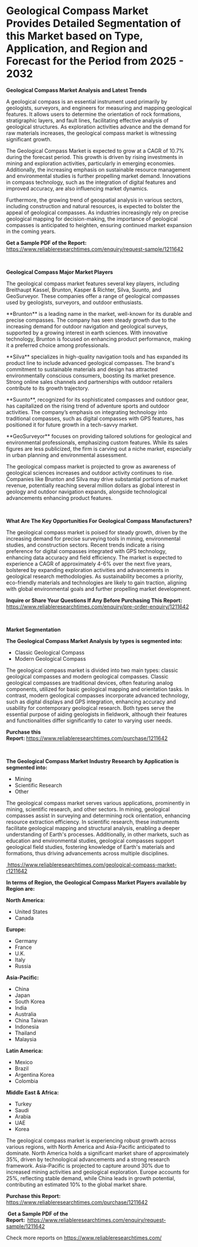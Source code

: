 <p><h1>Geological Compass Market Provides Detailed Segmentation of this Market based on Type, Application, and Region and Forecast for the Period from 2025 - 2032</h1></p><p><strong>Geological Compass Market Analysis and Latest Trends</strong></p>
<p><p>A geological compass is an essential instrument used primarily by geologists, surveyors, and engineers for measuring and mapping geological features. It allows users to determine the orientation of rock formations, stratigraphic layers, and fault lines, facilitating effective analysis of geological structures. As exploration activities advance and the demand for raw materials increases, the geological compass market is witnessing significant growth.</p><p>The Geological Compass Market is expected to grow at a CAGR of 10.7% during the forecast period. This growth is driven by rising investments in mining and exploration activities, particularly in emerging economies. Additionally, the increasing emphasis on sustainable resource management and environmental studies is further propelling market demand. Innovations in compass technology, such as the integration of digital features and improved accuracy, are also influencing market dynamics. </p><p>Furthermore, the growing trend of geospatial analysis in various sectors, including construction and natural resources, is expected to bolster the appeal of geological compasses. As industries increasingly rely on precise geological mapping for decision-making, the importance of geological compasses is anticipated to heighten, ensuring continued market expansion in the coming years.</p></p>
<p><strong>Get a Sample PDF of the Report:&nbsp;</strong> <a href="https://www.reliableresearchtimes.com/enquiry/request-sample/1211642?utm_campaign=3320&utm_medium=2&utm_source=Github&utm_content=ia&utm_term=24032025&utm_id=geological-compass">https://www.reliableresearchtimes.com/enquiry/request-sample/1211642</a></p>
<p>&nbsp;</p>
<p><strong>Geological Compass Major Market Players</strong></p>
<p><p>The geological compass market features several key players, including Breithaupt Kassel, Brunton, Kasper & Richter, Silva, Suunto, and GeoSurveyor. These companies offer a range of geological compasses used by geologists, surveyors, and outdoor enthusiasts.</p><p>**Brunton** is a leading name in the market, well-known for its durable and precise compasses. The company has seen steady growth due to the increasing demand for outdoor navigation and geological surveys, supported by a growing interest in earth sciences. With innovative technology, Brunton is focused on enhancing product performance, making it a preferred choice among professionals.</p><p>**Silva** specializes in high-quality navigation tools and has expanded its product line to include advanced geological compasses. The brand's commitment to sustainable materials and design has attracted environmentally conscious consumers, boosting its market presence. Strong online sales channels and partnerships with outdoor retailers contribute to its growth trajectory.</p><p>**Suunto**, recognized for its sophisticated compasses and outdoor gear, has capitalized on the rising trend of adventure sports and outdoor activities. The company’s emphasis on integrating technology into traditional compasses, such as digital compasses with GPS features, has positioned it for future growth in a tech-savvy market.</p><p>**GeoSurveyor** focuses on providing tailored solutions for geological and environmental professionals, emphasizing custom features. While its sales figures are less publicized, the firm is carving out a niche market, especially in urban planning and environmental assessment.</p><p>The geological compass market is projected to grow as awareness of geological sciences increases and outdoor activity continues to rise. Companies like Brunton and Silva may drive substantial portions of market revenue, potentially reaching several million dollars as global interest in geology and outdoor navigation expands, alongside technological advancements enhancing product features.</p></p>
<p>&nbsp;</p>
<p><strong>What Are The Key Opportunities For Geological Compass Manufacturers?</strong></p>
<p><p>The geological compass market is poised for steady growth, driven by the increasing demand for precise surveying tools in mining, environmental studies, and construction sectors. Recent trends indicate a rising preference for digital compasses integrated with GPS technology, enhancing data accuracy and field efficiency. The market is expected to experience a CAGR of approximately 4-6% over the next five years, bolstered by expanding exploration activities and advancements in geological research methodologies. As sustainability becomes a priority, eco-friendly materials and technologies are likely to gain traction, aligning with global environmental goals and further propelling market development.</p></p>
<p><strong>Inquire or Share Your Questions If Any Before Purchasing This Report:</strong> <a href="https://www.reliableresearchtimes.com/enquiry/pre-order-enquiry/1211642?utm_campaign=3320&utm_medium=2&utm_source=Github&utm_content=ia&utm_term=24032025&utm_id=geological-compass">https://www.reliableresearchtimes.com/enquiry/pre-order-enquiry/1211642</a></p>
<p>&nbsp;</p>
<p><strong>Market Segmentation</strong></p>
<p><strong>The Geological Compass Market Analysis by types is segmented into:</strong></p>
<p><ul><li>Classic Geological Compass</li><li>Modern Geological Compass</li></ul></p>
<p><p>The geological compass market is divided into two main types: classic geological compasses and modern geological compasses. Classic geological compasses are traditional devices, often featuring analog components, utilized for basic geological mapping and orientation tasks. In contrast, modern geological compasses incorporate advanced technology, such as digital displays and GPS integration, enhancing accuracy and usability for contemporary geological research. Both types serve the essential purpose of aiding geologists in fieldwork, although their features and functionalities differ significantly to cater to varying user needs.</p></p>
<p><strong>Purchase this Report:&nbsp;</strong><a href="https://www.reliableresearchtimes.com/purchase/1211642?utm_campaign=3320&utm_medium=2&utm_source=Github&utm_content=ia&utm_term=24032025&utm_id=geological-compass">https://www.reliableresearchtimes.com/purchase/1211642</a></p>
<p>&nbsp;</p>
<p><strong>The Geological Compass Market Industry Research by Application is segmented into:</strong></p>
<p><ul><li>Mining</li><li>Scientific Research</li><li>Other</li></ul></p>
<p><p>The geological compass market serves various applications, prominently in mining, scientific research, and other sectors. In mining, geological compasses assist in surveying and determining rock orientation, enhancing resource extraction efficiency. In scientific research, these instruments facilitate geological mapping and structural analysis, enabling a deeper understanding of Earth's processes. Additionally, in other markets, such as education and environmental studies, geological compasses support geological field studies, fostering knowledge of Earth's materials and formations, thus driving advancements across multiple disciplines.</p></p>
<p><a href="https://www.reliableresearchtimes.com/geological-compass-market-r1211642?utm_campaign=3320&utm_medium=2&utm_source=Github&utm_content=ia&utm_term=24032025&utm_id=geological-compass">&nbsp;https://www.reliableresearchtimes.com/geological-compass-market-r1211642</a></p>
<p><strong>In terms of Region, the Geological Compass Market Players available by Region are:</strong></p>
<p>
    <p> <strong> North America: </strong>
        <ul>
            <li>United States</li>
            <li>Canada</li>
        </ul>
        </p> 
    <p> <strong> Europe: </strong>
        <ul>
            <li>Germany</li>
            <li>France</li>
            <li>U.K.</li>
            <li>Italy</li>
            <li>Russia</li>
        </ul>
        </p> 
    <p> <strong> Asia-Pacific: </strong>
        <ul>
            <li>China</li>
            <li>Japan</li>
            <li>South Korea</li>
            <li>India</li>
            <li>Australia</li>
            <li>China Taiwan</li>
            <li>Indonesia</li>
            <li>Thailand</li>
            <li>Malaysia</li>
        </ul>
        </p> 
    <p> <strong> Latin America: </strong>
        <ul>
            <li>Mexico</li>
            <li>Brazil</li>
            <li>Argentina Korea</li>
            <li>Colombia</li>
        </ul>
        </p> 
    <p> <strong> Middle East & Africa: </strong>
        <ul>
            <li>Turkey</li>
            <li>Saudi</li>
            <li>Arabia</li>
            <li>UAE</li>
            <li>Korea</li>
        </ul>
    </p>
    </p>
<p><p>The geological compass market is experiencing robust growth across various regions, with North America and Asia-Pacific anticipated to dominate. North America holds a significant market share of approximately 35%, driven by technological advancements and a strong research framework. Asia-Pacific is projected to capture around 30% due to increased mining activities and geological exploration. Europe accounts for 25%, reflecting stable demand, while China leads in growth potential, contributing an estimated 10% to the global market share.</p></p>
<p><strong>Purchase this Report: </strong><a href="https://www.reliableresearchtimes.com/purchase/1211642?utm_campaign=3320&utm_medium=2&utm_source=Github&utm_content=ia&utm_term=24032025&utm_id=geological-compass">https://www.reliableresearchtimes.com/purchase/1211642</a></p>
<p>&nbsp;<strong>Get a Sample PDF of the Report:&nbsp;&nbsp;</strong><a href="https://www.reliableresearchtimes.com/enquiry/request-sample/1211642?utm_campaign=3320&utm_medium=2&utm_source=Github&utm_content=ia&utm_term=24032025&utm_id=geological-compass">https://www.reliableresearchtimes.com/enquiry/request-sample/1211642</a></p>
<p><strong></strong></p>
<p>Check more reports on <a href="https://www.reliableresearchtimes.com/?utm_campaign=3320&utm_medium=2&utm_source=Github&utm_content=ia&utm_term=24032025&utm_id=geological-compass">https://www.reliableresearchtimes.com/</a></p>